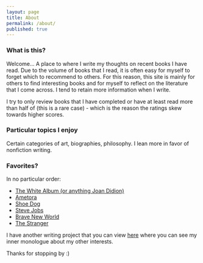```yaml
---
layout: page
title: About
permalink: /about/
published: true
---
```


### What is this?

Welcome...
A place to where I write my thoughts on recent books I have read. Due to the volume of books that I read, it is often easy for myself to forget which to recommend to others. For this reason, this site is mainly for others to find interesting books and for myself to reflect on the literature that I come across. I tend to retain more information when I write.

I try to only review books that I have completed or have at least read more than half of (this is a rare case) - which is the reason the ratings skew towards higher scores.

### Particular topics I enjoy

Certain categories of art, biographies, philosophy. I lean more in favor of nonfiction writing.

### Favorites?

In no particular order:

- [The White Album (or anything Joan Didion)](https://jinsung-kim.github.io/The-White-Album/)
- [Ametora](https://jinsung-kim.github.io/ametora/)
- [Shoe Dog](https://jinsung-kim.github.io/shoe-dog/)
- [Steve Jobs](https://jinsung-kim.github.io/steve-jobs/)
- [Brave New World](https://jinsung-kim.github.io/Brave-New-World/)
- [The Stranger](https://jinsung-kim.github.io/The-Stranger/)

I have another writing project that you can view [here](https://archived-js.web.app/) where you can see my inner monologue about my other interests.

Thanks for stopping by :)
